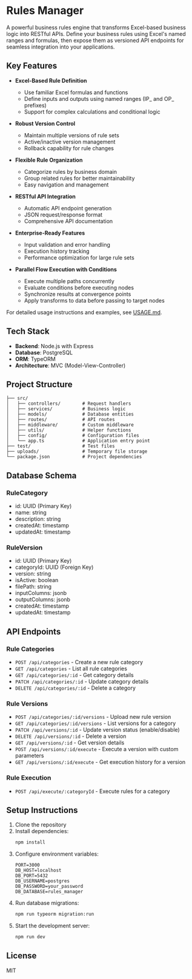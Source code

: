 # Rules Manager

A powerful business rules engine that transforms Excel-based business logic into RESTful APIs. Define your business rules using Excel's named ranges and formulas, then expose them as versioned API endpoints for seamless integration into your applications.

## Key Features

- **Excel-Based Rule Definition**
  - Use familiar Excel formulas and functions
  - Define inputs and outputs using named ranges (IP_ and OP_ prefixes)
  - Support for complex calculations and conditional logic

- **Robust Version Control**
  - Maintain multiple versions of rule sets
  - Active/inactive version management
  - Rollback capability for rule changes

- **Flexible Rule Organization**
  - Categorize rules by business domain
  - Group related rules for better maintainability
  - Easy navigation and management

- **RESTful API Integration**
  - Automatic API endpoint generation
  - JSON request/response format
  - Comprehensive API documentation

- **Enterprise-Ready Features**
  - Input validation and error handling
  - Execution history tracking
  - Performance optimization for large rule sets

- **Parallel Flow Execution with Conditions**
  - Execute multiple paths concurrently
  - Evaluate conditions before executing nodes
  - Synchronize results at convergence points
  - Apply transforms to data before passing to target nodes

For detailed usage instructions and examples, see [USAGE.md](./USAGE.md).

## Tech Stack

- **Backend**: Node.js with Express
- **Database**: PostgreSQL
- **ORM**: TypeORM
- **Architecture**: MVC (Model-View-Controller)

## Project Structure

```
├── src/
│   ├── controllers/        # Request handlers
│   ├── services/           # Business logic
│   ├── models/             # Database entities
│   ├── routes/             # API routes
│   ├── middleware/         # Custom middleware
│   ├── utils/              # Helper functions
│   ├── config/             # Configuration files
│   └── app.ts              # Application entry point
├── test/                   # Test files
├── uploads/                # Temporary file storage
└── package.json            # Project dependencies
```

## Database Schema

### RuleCategory
- id: UUID (Primary Key)
- name: string
- description: string
- createdAt: timestamp
- updatedAt: timestamp

### RuleVersion
- id: UUID (Primary Key)
- categoryId: UUID (Foreign Key)
- version: string
- isActive: boolean
- filePath: string
- inputColumns: jsonb
- outputColumns: jsonb
- createdAt: timestamp
- updatedAt: timestamp

## API Endpoints

### Rule Categories
- `POST /api/categories` - Create a new rule category
- `GET /api/categories` - List all rule categories
- `GET /api/categories/:id` - Get category details
- `PATCH /api/categories/:id` - Update category details
- `DELETE /api/categories/:id` - Delete a category

### Rule Versions
- `POST /api/categories/:id/versions` - Upload new rule version
- `GET /api/categories/:id/versions` - List versions for a category
- `PATCH /api/versions/:id` - Update version status (enable/disable)
- `DELETE /api/versions/:id` - Delete a version
- `GET /api/versions/:id` - Get version details
- `POST /api/versions/:id/execute` - Execute a version with custom parameters
- `GET /api/versions/:id/execute` - Get execution history for a version


### Rule Execution
- `POST /api/execute/:categoryId` - Execute rules for a category

## Setup Instructions

1. Clone the repository
2. Install dependencies:
   ```bash
   npm install
   ```
3. Configure environment variables:
   ```env
   PORT=3000
   DB_HOST=localhost
   DB_PORT=5432
   DB_USERNAME=postgres
   DB_PASSWORD=your_password
   DB_DATABASE=rules_manager
   ```
4. Run database migrations:
   ```bash
   npm run typeorm migration:run
   ```
5. Start the development server:
   ```bash
   npm run dev
   ```

## License

MIT
